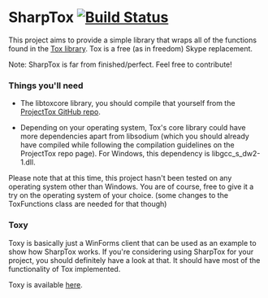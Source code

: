 SharpTox [![Build Status](https://travis-ci.org/Impyy/SharpTox.svg?branch=master)](https://travis-ci.org/Impyy/SharpTox)
========

This project aims to provide a simple library that wraps all of the functions found in the [Tox library](https://github.com/irungentoo/ProjectTox-Core "ProjectTox GitHub repo").
Tox is a free (as in freedom) Skype replacement.

Note: SharpTox is far from finished/perfect. Feel free to contribute!

### Things you'll need

* The libtoxcore library, you should compile that yourself from the [ProjectTox GitHub repo](https://github.com/irungentoo/ProjectTox-Core "Tox Github repo").

* Depending on your operating system, Tox's core library could have more dependencies apart from libsodium (which you should already have compiled while following the compilation guidelines on the ProjectTox repo page). For Windows, this dependency is libgcc_s_dw2-1.dll.

Please note that at this time, this project hasn't been tested on any operating system other than Windows. You are of course, free to give it a try on the operating system of your choice. (some changes to the ToxFunctions class are needed for that though)

### Toxy
Toxy is basically just a WinForms client that can be used as an example to show how SharpTox works.
If you're considering using SharpTox for your project, you should definitely have a look at that. It should have most of the functionality of Tox implemented.

Toxy is available [here](https://github.com/Impyy/Toxy).
